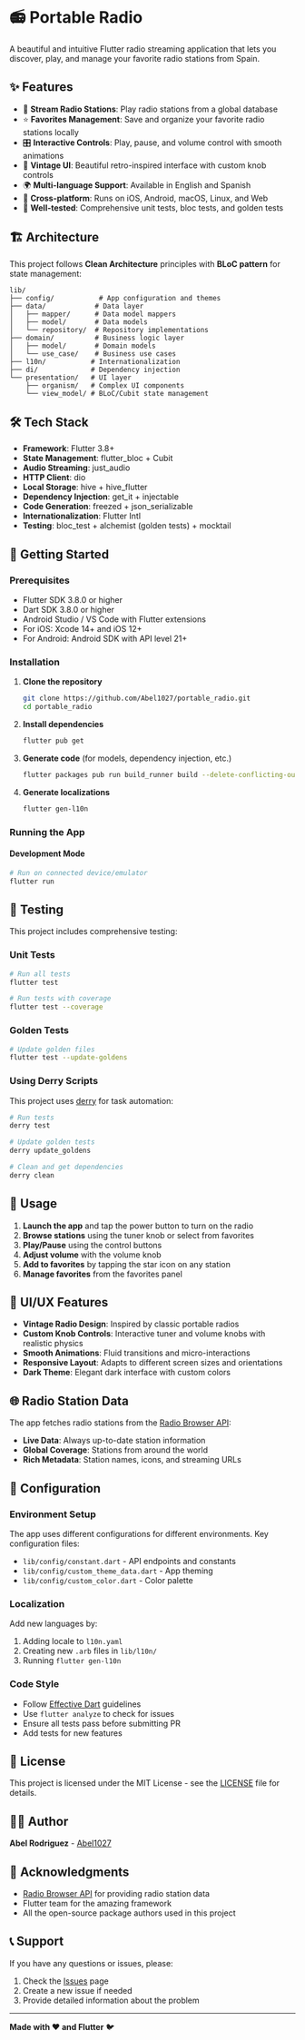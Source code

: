 # 📻 Portable Radio

A beautiful and intuitive Flutter radio streaming application that lets you discover, play, and manage your favorite radio stations from Spain.

## ✨ Features

- 🎵 **Stream Radio Stations**: Play radio stations from a global database
- ⭐ **Favorites Management**: Save and organize your favorite radio stations locally
- 🎛️ **Interactive Controls**: Play, pause, and volume control with smooth animations
- 🎨 **Vintage UI**: Beautiful retro-inspired interface with custom knob controls
- 🌍 **Multi-language Support**: Available in English and Spanish
- 📱 **Cross-platform**: Runs on iOS, Android, macOS, Linux, and Web
- 🧪 **Well-tested**: Comprehensive unit tests, bloc tests, and golden tests

## 🏗️ Architecture

This project follows **Clean Architecture** principles with **BLoC pattern** for state management:

```
lib/
├── config/           # App configuration and themes
├── data/            # Data layer
│   ├── mapper/      # Data model mappers
│   ├── model/       # Data models
│   └── repository/  # Repository implementations
├── domain/          # Business logic layer
│   ├── model/       # Domain models
│   └── use_case/    # Business use cases
├── l10n/           # Internationalization
├── di/             # Dependency injection
└── presentation/   # UI layer
    ├── organism/   # Complex UI components
    └── view_model/ # BLoC/Cubit state management
```

## 🛠️ Tech Stack

- **Framework**: Flutter 3.8+
- **State Management**: flutter_bloc + Cubit
- **Audio Streaming**: just_audio
- **HTTP Client**: dio
- **Local Storage**: hive + hive_flutter
- **Dependency Injection**: get_it + injectable
- **Code Generation**: freezed + json_serializable
- **Internationalization**: Flutter Intl
- **Testing**: bloc_test + alchemist (golden tests) + mocktail

## 🚀 Getting Started

### Prerequisites

- Flutter SDK 3.8.0 or higher
- Dart SDK 3.8.0 or higher
- Android Studio / VS Code with Flutter extensions
- For iOS: Xcode 14+ and iOS 12+
- For Android: Android SDK with API level 21+

### Installation

1. **Clone the repository**
   ```bash
   git clone https://github.com/Abel1027/portable_radio.git
   cd portable_radio
   ```

2. **Install dependencies**
   ```bash
   flutter pub get
   ```

3. **Generate code** (for models, dependency injection, etc.)
   ```bash
   flutter packages pub run build_runner build --delete-conflicting-outputs
   ```

4. **Generate localizations**
   ```bash
   flutter gen-l10n
   ```

### Running the App

#### Development Mode
```bash
# Run on connected device/emulator
flutter run
```

## 🧪 Testing

This project includes comprehensive testing:

### Unit Tests
```bash
# Run all tests
flutter test

# Run tests with coverage
flutter test --coverage
```

### Golden Tests
```bash
# Update golden files
flutter test --update-goldens
```

### Using Derry Scripts
This project uses [derry](https://pub.dev/packages/derry) for task automation:

```bash
# Run tests
derry test

# Update golden tests
derry update_goldens

# Clean and get dependencies
derry clean
```

## 📱 Usage

1. **Launch the app** and tap the power button to turn on the radio
2. **Browse stations** using the tuner knob or select from favorites
3. **Play/Pause** using the control buttons
4. **Adjust volume** with the volume knob
5. **Add to favorites** by tapping the star icon on any station
6. **Manage favorites** from the favorites panel

## 🎨 UI/UX Features

- **Vintage Radio Design**: Inspired by classic portable radios
- **Custom Knob Controls**: Interactive tuner and volume knobs with realistic physics
- **Smooth Animations**: Fluid transitions and micro-interactions
- **Responsive Layout**: Adapts to different screen sizes and orientations
- **Dark Theme**: Elegant dark interface with custom colors

## 🌐 Radio Station Data

The app fetches radio stations from the [Radio Browser API](https://www.radio-browser.info/):
- **Live Data**: Always up-to-date station information
- **Global Coverage**: Stations from around the world
- **Rich Metadata**: Station names, icons, and streaming URLs

## 🔧 Configuration

### Environment Setup
The app uses different configurations for different environments. Key configuration files:
- `lib/config/constant.dart` - API endpoints and constants
- `lib/config/custom_theme_data.dart` - App theming
- `lib/config/custom_color.dart` - Color palette

### Localization
Add new languages by:
1. Adding locale to `l10n.yaml`
2. Creating new `.arb` files in `lib/l10n/`
3. Running `flutter gen-l10n`

### Code Style
- Follow [Effective Dart](https://dart.dev/guides/language/effective-dart) guidelines
- Use `flutter analyze` to check for issues
- Ensure all tests pass before submitting PR
- Add tests for new features

## 📄 License

This project is licensed under the MIT License - see the [LICENSE](LICENSE) file for details.

## 👨‍💻 Author

**Abel Rodriguez** - [Abel1027](https://github.com/Abel1027)

## 🙏 Acknowledgments

- [Radio Browser API](https://www.radio-browser.info/) for providing radio station data
- Flutter team for the amazing framework
- All the open-source package authors used in this project

## 📞 Support

If you have any questions or issues, please:
1. Check the [Issues](https://github.com/Abel1027/portable_radio/issues) page
2. Create a new issue if needed
3. Provide detailed information about the problem

---

**Made with ❤️ and Flutter** 🐦
